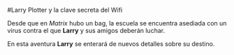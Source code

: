 #Larry Plotter y la clave secreta del Wifi

Desde que en *Matrix* hubo un bag, la escuela se encuentra asediada con un virus
contra el que **Larry** y sus amigos deberán luchar.

En esta aventura **Larry** se enterará de nuevos detalles sobre su destino.
